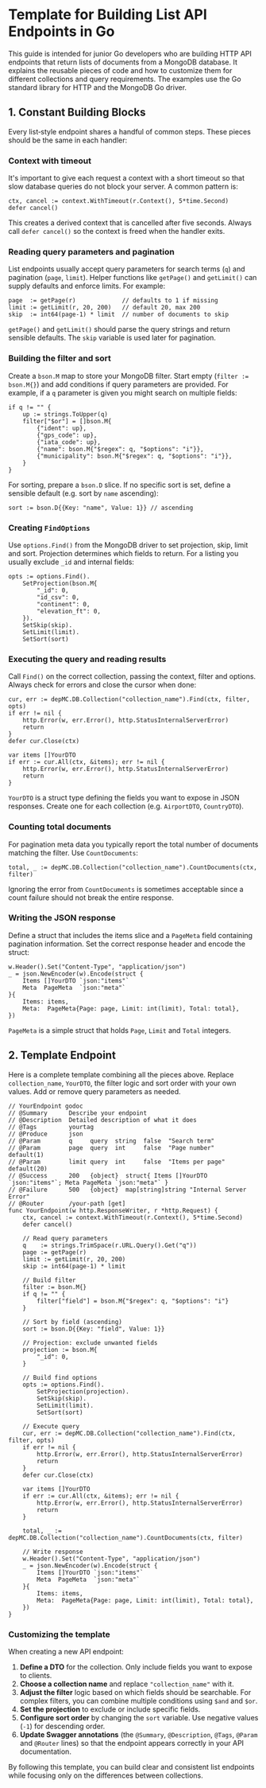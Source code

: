 # Template for Building List API Endpoints in Go

This guide is intended for junior Go developers who are building HTTP
API endpoints that return lists of documents from a MongoDB database. It
explains the reusable pieces of code and how to customize them for
different collections and query requirements. The examples use the Go
standard library for HTTP and the MongoDB Go driver.

## 1. Constant Building Blocks

Every list‑style endpoint shares a handful of common steps. These pieces
should be the same in each handler:

### Context with timeout

It's important to give each request a context with a short timeout so
that slow database queries do not block your server. A common pattern
is:

    ctx, cancel := context.WithTimeout(r.Context(), 5*time.Second)
    defer cancel()

This creates a derived context that is cancelled after five seconds.
Always call `defer cancel()` so the context is freed when the handler
exits.

### Reading query parameters and pagination

List endpoints usually accept query parameters for search terms (`q`)
and pagination (`page`, `limit`). Helper functions like `getPage()` and
`getLimit()` can supply defaults and enforce limits. For example:

    page  := getPage(r)             // defaults to 1 if missing
    limit := getLimit(r, 20, 200)   // default 20, max 200
    skip  := int64(page-1) * limit  // number of documents to skip

`getPage()` and `getLimit()` should parse the query strings and return
sensible defaults. The `skip` variable is used later for pagination.

### Building the filter and sort

Create a `bson.M` map to store your MongoDB filter. Start empty
(`filter := bson.M{}`) and add conditions if query parameters are
provided. For example, if a `q` parameter is given you might search on
multiple fields:

    if q != "" {
        up := strings.ToUpper(q)
        filter["$or"] = []bson.M{
            {"ident": up},
            {"gps_code": up},
            {"iata_code": up},
            {"name": bson.M{"$regex": q, "$options": "i"}},
            {"municipality": bson.M{"$regex": q, "$options": "i"}},
        }
    }

For sorting, prepare a `bson.D` slice. If no specific sort is set,
define a sensible default (e.g. sort by `name` ascending):

    sort := bson.D{{Key: "name", Value: 1}} // ascending

### Creating `FindOptions`

Use `options.Find()` from the MongoDB driver to set projection, skip,
limit and sort. Projection determines which fields to return. For a
listing you usually exclude `_id` and internal fields:

    opts := options.Find().
        SetProjection(bson.M{
            "_id": 0,
            "id_csv": 0,
            "continent": 0,
            "elevation_ft": 0,
        }).
        SetSkip(skip).
        SetLimit(limit).
        SetSort(sort)

### Executing the query and reading results

Call `Find()` on the correct collection, passing the context, filter and
options. Always check for errors and close the cursor when done:

    cur, err := depMC.DB.Collection("collection_name").Find(ctx, filter, opts)
    if err != nil {
        http.Error(w, err.Error(), http.StatusInternalServerError)
        return
    }
    defer cur.Close(ctx)

    var items []YourDTO
    if err := cur.All(ctx, &items); err != nil {
        http.Error(w, err.Error(), http.StatusInternalServerError)
        return
    }

`YourDTO` is a struct type defining the fields you want to expose in
JSON responses. Create one for each collection (e.g. `AirportDTO`,
`CountryDTO`).

### Counting total documents

For pagination meta data you typically report the total number of
documents matching the filter. Use `CountDocuments`:

    total, _ := depMC.DB.Collection("collection_name").CountDocuments(ctx, filter)

Ignoring the error from `CountDocuments` is sometimes acceptable since a
count failure should not break the entire response.

### Writing the JSON response

Define a struct that includes the items slice and a `PageMeta` field
containing pagination information. Set the correct response header and
encode the struct:

    w.Header().Set("Content-Type", "application/json")
    _ = json.NewEncoder(w).Encode(struct {
        Items []YourDTO `json:"items"`
        Meta  PageMeta  `json:"meta"`
    }{
        Items: items,
        Meta:  PageMeta{Page: page, Limit: int(limit), Total: total},
    })

`PageMeta` is a simple struct that holds `Page`, `Limit` and `Total`
integers.

## 2. Template Endpoint

Here is a complete template combining all the pieces above. Replace
`collection_name`, `YourDTO`, the filter logic and sort order with your
own values. Add or remove query parameters as needed.

    // YourEndpoint godoc
    // @Summary      Describe your endpoint
    // @Description  Detailed description of what it does
    // @Tags         yourtag
    // @Produce      json
    // @Param        q     query  string  false  "Search term"
    // @Param        page  query  int     false  "Page number"       default(1)
    // @Param        limit query  int     false  "Items per page"    default(20)
    // @Success      200   {object}  struct{ Items []YourDTO `json:"items"`; Meta PageMeta `json:"meta"` }
    // @Failure      500   {object}  map[string]string "Internal Server Error"
    // @Router       /your-path [get]
    func YourEndpoint(w http.ResponseWriter, r *http.Request) {
        ctx, cancel := context.WithTimeout(r.Context(), 5*time.Second)
        defer cancel()

        // Read query parameters
        q    := strings.TrimSpace(r.URL.Query().Get("q"))
        page := getPage(r)
        limit := getLimit(r, 20, 200)
        skip := int64(page-1) * limit

        // Build filter
        filter := bson.M{}
        if q != "" {
            filter["field"] = bson.M{"$regex": q, "$options": "i"}
        }

        // Sort by field (ascending)
        sort := bson.D{{Key: "field", Value: 1}}

        // Projection: exclude unwanted fields
        projection := bson.M{
            "_id": 0,
        }

        // Build find options
        opts := options.Find().
            SetProjection(projection).
            SetSkip(skip).
            SetLimit(limit).
            SetSort(sort)

        // Execute query
        cur, err := depMC.DB.Collection("collection_name").Find(ctx, filter, opts)
        if err != nil {
            http.Error(w, err.Error(), http.StatusInternalServerError)
            return
        }
        defer cur.Close(ctx)

        var items []YourDTO
        if err := cur.All(ctx, &items); err != nil {
            http.Error(w, err.Error(), http.StatusInternalServerError)
            return
        }

        total, _ := depMC.DB.Collection("collection_name").CountDocuments(ctx, filter)

        // Write response
        w.Header().Set("Content-Type", "application/json")
        _ = json.NewEncoder(w).Encode(struct {
            Items []YourDTO `json:"items"`
            Meta  PageMeta  `json:"meta"`
        }{
            Items: items,
            Meta:  PageMeta{Page: page, Limit: int(limit), Total: total},
        })
    }

### Customizing the template

When creating a new API endpoint:

1.  **Define a DTO** for the collection. Only include fields you want to
    expose to clients.
2.  **Choose a collection name** and replace `"collection_name"` with
    it.
3.  **Adjust the filter** logic based on which fields should be
    searchable. For complex filters, you can combine multiple conditions
    using `$and` and `$or`.
4.  **Set the projection** to exclude or include specific fields.
5.  **Configure sort order** by changing the `sort` variable. Use
    negative values (`-1`) for descending order.
6.  **Update Swagger annotations** (the `@Summary`, `@Description`,
    `@Tags`, `@Param` and `@Router` lines) so that the endpoint appears
    correctly in your API documentation.

By following this template, you can build clear and consistent list
endpoints while focusing only on the differences between collections.
